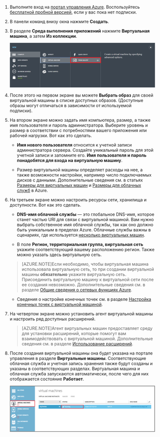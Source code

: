 1. Выполните вход на [портал управления Azure](http://manage.windowsazure.com). Воспользуйтесь [бесплатной пробной версией](http://azure.microsoft.com/pricing/free-trial/), если у вас пока нет подписки.


2. В панели команд внизу окна нажмите **Создать**.


3. В разделе **Среда выполнения приложений** нажмите **Виртуальная машина**, а затем **Из коллекции**.

	![Переход к коллекции в панели команд](./media/virtual-machines-create-WindowsVM/fromgallery.png)


4. После этого на первом экране вы можете **Выбрать образ** для своей виртуальной машины в списке доступных образов. (Доступные образы могут отличаться в зависимости от используемой подписки).


5. На втором экране можно задать имя компьютера, размер, а также имя пользователя и пароль администратора. Выберите уровень и размер в соответствии с потребностями вашего приложения или рабочей нагрузки. Вот как это сделать.

	- **Имя нового пользователя** относится к учетной записи администратора сервера. Создайте уникальный пароль для этой учетной записи и запомните его. **Имя пользователя и пароль понадобятся для входа на виртуальную машину**.

	- Размер виртуальной машины определяет расходы на нее, а также возможности настройки, например число подключаемых дисков с данными. Дополнительные сведения см. в статьях [Размеры для виртуальных машин](../articles/virtual-machines-size-specs.md) и [Размеры для облачных служб](../articles/cloud-services-sizes-specs.md) в Azure.


6. На третьем экране можно настроить ресурсы сети, хранилища и доступности. Вот как это сделать.


	- **DNS-имя облачной службы** — это глобальное DNS-имя, которое станет частью URI для связи с виртуальной машиной. Вам нужно выбрать собственное имя облачной службы, так как оно должно быть уникальным в пределах Azure. Облачные службы важны в сценариях, где используется [несколько виртуальных машин](../articles/cloud-services-connect-virtual-machine.md).

	- В поле **Регион, территориальная группа, виртуальная сеть** укажите соответствующий вашему расположению регион. Также можно указать здесь виртуальную сеть.

	>[AZURE.NOTE]Если необходимо, чтобы виртуальная машина использовала виртуальную сеть, то при создании виртуальной машины **обязательно** укажите виртуальную сеть. Присоединить виртуальную машину к виртуальной сети после ее создания невозможно. Дополнительные сведения см. в разделе [Общие сведения о сетевых функциях Azure](http://go.microsoft.com/fwlink/p/?LinkID=294063).

	- Сведения о настройке конечных точек см. в разделе [Настройка конечных точек с виртуальной машиной](../articles/virtual-machines-set-up-endpoints.md).


7. На четвертом экране можно установить агент виртуальной машины и настроить ряд доступных расширений.


	>[AZURE.NOTE]Агент виртуальных машин предоставляет среду для установки расширений, которые помогут вам взаимодействовать с виртуальной машиной. Дополнительные сведения см. в разделе [Использование расширений](http://go.microsoft.com/FWLink/p/?LinkID=390493).

8. После создания виртуальной машины она будет указана на портале управления в разделе **Виртуальные машины**. Соответствующие облачная служба и учетная запись хранения также будут созданы и указаны в соответствующих разделах. Виртуальная машина и облачная служба запускаются автоматически, после чего для них отображается состояние **Работает**.

	![Настройка агента и конечных точек виртуальной машины](./media/virtual-machines-create-WindowsVM/vmcreated.png)

<!---HONumber=July15_HO3-->
